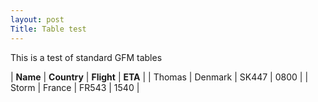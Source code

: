 ```yaml
---
layout: post
Title: Table test
---
```


This is a test of standard GFM tables

| **Name**  | **Country** 	| **Flight** 	| **ETA**  	|
| Thomas 	| Denmark 	| SK447  	| 0800 	|
| Storm  	| France  	| FR543  	| 1540 	|